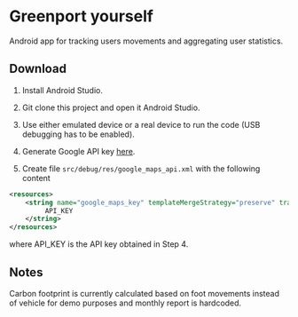 Greenport yourself
============

Android app for tracking users movements and aggregating user statistics.

Download
--------

1. Install Android Studio.

2. Git clone this project and open it Android Studio.

3. Use either emulated device or a real device to run the code (USB debugging has to be enabled).

4. Generate Google API key [here](https://developers.google.com/maps/documentation/javascript/get-api-key#step-1-get-an-api-key-from-the-google-api-console).

5. Create file `src/debug/res/google_maps_api.xml` with the following content

```xml
<resources>
    <string name="google_maps_key" templateMergeStrategy="preserve" translatable="false">
         API_KEY
    </string>
</resources>
```

where API_KEY is the API key obtained in Step 4.

Notes
--------

Carbon footprint is currently calculated based on foot movements instead of vehicle for demo purposes and monthly report is hardcoded.

